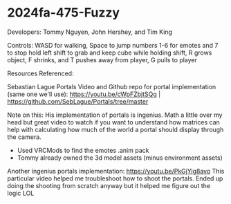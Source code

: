 # 2024fa-475-Fuzzy

Developers: Tommy Nguyen, John Hershey, and Tim King

Controls: WASD for walking, Space to jump
numbers 1-6 for emotes and 7 to stop
hold left shift to grab and keep cube
while holding shift, R grows object, F shrinks, and T pushes away from player, G pulls to player

Resources Referenced: 

Sebastian Lague Portals Video and Github repo for portal implementation (same one we'll use): https://youtu.be/cWpFZbjtSQg | https://github.com/SebLague/Portals/tree/master

Note on this: His implementation of portals is ingenius. Math a little over my head but great video to watch if you want to understand how matrices can help with calculating how much of the world a portal should display through the camera. 

* Used VRCMods to find the emotes .anim pack
* Tommy already owned the 3d model assets (minus environment assets)

Another ingenius portals implementation: 
https://youtu.be/PkGjYig8avo
This particular video helped me troubleshoot how to shoot the portals. Ended up doing the shooting from scratch anyway but it helped me figure out the logic LOL
